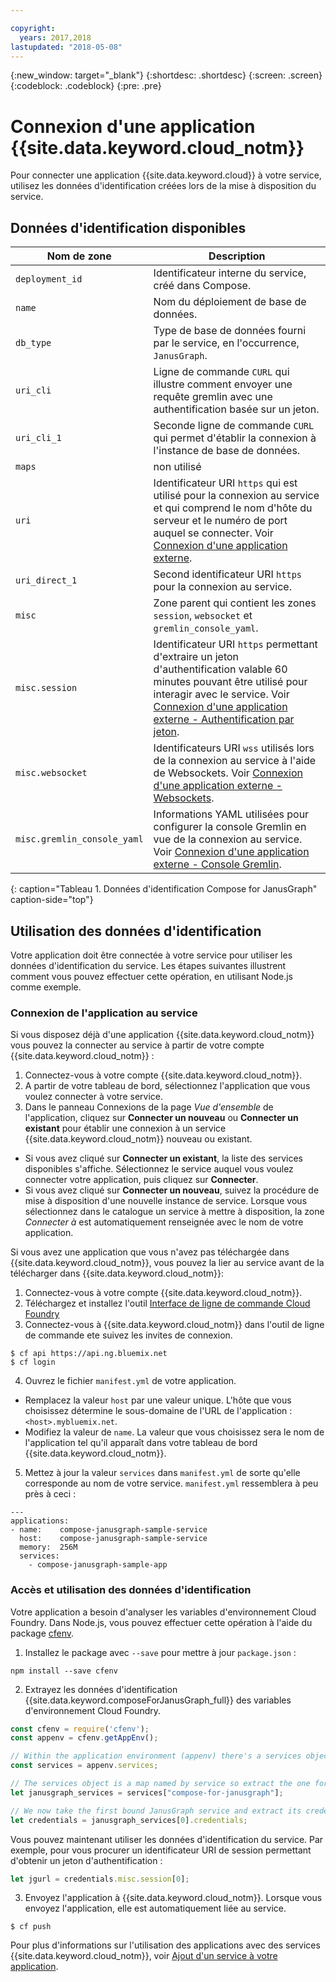 ```yaml
---

copyright:
  years: 2017,2018
lastupdated: "2018-05-08"
---
```


{:new_window: target="_blank"}
{:shortdesc: .shortdesc}
{:screen: .screen}
{:codeblock: .codeblock}
{:pre: .pre}

# Connexion d'une application {{site.data.keyword.cloud_notm}}

Pour connecter une application {{site.data.keyword.cloud}} à votre service, utilisez les données d'identification créées lors de la mise à disposition du service.

## Données d'identification disponibles

Nom de zone|Description
----------|-----------
`deployment_id`|Identificateur interne du service, créé dans Compose.
`name`|Nom du déploiement de base de données.
`db_type`|Type de base de données fourni par le service, en l'occurrence, `JanusGraph`.
`uri_cli`|Ligne de commande `CURL` qui illustre comment envoyer une requête gremlin avec une authentification basée sur un jeton.
`uri_cli_1`|Seconde ligne de commande `CURL` qui permet d'établir la connexion à l'instance de base de données.
`maps`|non utilisé
`uri`|Identificateur URI `https` qui est utilisé pour la connexion au service et qui comprend le nom d'hôte du serveur et le numéro de port auquel se connecter. Voir [Connexion d'une application externe](./connecting-external.html).
`uri_direct_1`|Second identificateur URI `https` pour la connexion au service.
`misc`|Zone parent qui contient les zones `session`, `websocket` et `gremlin_console_yaml`.
`misc.session`| Identificateur URI `https` permettant d'extraire un jeton d'authentification valable 60 minutes pouvant être utilisé pour interagir avec le service. Voir [Connexion d'une application externe - Authentification par jeton](./connecting-external.html#token-authentication).
`misc.websocket`|Identificateurs URI `wss` utilisés lors de la connexion au service à l'aide de Websockets. Voir [Connexion d'une application externe - Websockets](./connecting-external.html#websockets).
`misc.gremlin_console_yaml`|Informations YAML utilisées pour configurer la console Gremlin en vue de la connexion au service.  Voir [Connexion d'une application externe - Console Gremlin](./connecting-external.html#gremlin-console).
{: caption="Tableau 1. Données d'identification Compose for JanusGraph" caption-side="top"}

## Utilisation des données d'identification

Votre application doit être connectée à votre service pour utiliser les données d'identification du service. Les étapes suivantes illustrent comment vous pouvez effectuer cette opération, en utilisant Node.js comme exemple.

### Connexion de l'application au service

Si vous disposez déjà d'une application {{site.data.keyword.cloud_notm}} vous pouvez la connecter au service à partir de votre compte {{site.data.keyword.cloud_notm}} :

1. Connectez-vous à votre compte {{site.data.keyword.cloud_notm}}.
2. A partir de votre tableau de bord, sélectionnez l'application que vous voulez connecter à votre service.
3. Dans le panneau Connexions de la page _Vue d'ensemble_ de l'application, cliquez sur **Connecter un nouveau** ou **Connecter un existant** pour établir une connexion à un service {{site.data.keyword.cloud_notm}} nouveau ou existant.

  - Si vous avez cliqué sur **Connecter un existant**, la liste des services disponibles s'affiche. Sélectionnez le service auquel vous voulez connecter votre application, puis cliquez sur **Connecter**.
  - Si vous avez cliqué sur **Connecter un nouveau**, suivez la procédure de mise à disposition d'une nouvelle instance de service. Lorsque vous sélectionnez dans le catalogue un service à mettre à disposition, la zone _Connecter à_ est automatiquement renseignée avec le nom de votre application.

Si vous avez une application que vous n'avez pas téléchargée dans {{site.data.keyword.cloud_notm}}, vous pouvez la lier au service avant de la télécharger dans {{site.data.keyword.cloud_notm}}: 

1. Connectez-vous à votre compte {{site.data.keyword.cloud_notm}}.
2. Téléchargez et installez l'outil [Interface de ligne de commande Cloud Foundry](https://github.com/cloudfoundry/cli)
3. Connectez-vous à {{site.data.keyword.cloud_notm}} dans l'outil de ligne de commande ete suivez les invites de connexion.

  ```
  $ cf api https://api.ng.bluemix.net
  $ cf login
  ```

4. Ouvrez le fichier `manifest.yml` de votre application.

  - Remplacez la valeur `host` par une valeur unique. L'hôte que vous choisissez détermine le sous-domaine de l'URL de l'application :  `<host>.mybluemix.net`.
  - Modifiez la valeur de `name`. La valeur que vous choisissez sera le nom de l'application tel qu'il apparaît dans votre tableau de bord {{site.data.keyword.cloud_notm}}.

5. Mettez à jour la valeur `services` dans `manifest.yml` de sorte qu'elle corresponde au nom de votre service. `manifest.yml` ressemblera à peu près à ceci :

  ```
  ---
  applications:
  - name:    compose-janusgraph-sample-service
    host:    compose-janusgraph-sample-service
    memory:  256M
    services:
      - compose-janusgraph-sample-app
  ```

### Accès et utilisation des données d'identification

Votre application a besoin d'analyser les variables d'environnement Cloud Foundry. Dans Node.js, vous pouvez effectuer cette opération à l'aide du package [cfenv](https://www.npmjs.com/package/cfenv).

1. Installez le package avec `--save` pour mettre à jour `package.json` :

  ```
  npm install --save cfenv
  ```

2. Extrayez les données d'identification {{site.data.keyword.composeForJanusGraph_full}} des variables d'environnement Cloud Foundry.

  ```javascript
  const cfenv = require('cfenv');
  const appenv = cfenv.getAppEnv();

  // Within the application environment (appenv) there's a services object
  const services = appenv.services;

  // The services object is a map named by service so extract the one for JanusGraph
  let janusgraph_services = services["compose-for-janusgraph"];

  // We now take the first bound JanusGraph service and extract its credentials object
  let credentials = janusgraph_services[0].credentials;
  ```

  Vous pouvez maintenant utiliser les données d'identification du service. Par exemple, pour vous procurer un identificateur URI de session permettant d'obtenir un jeton d'authentification :

  ```javascript
  let jgurl = credentials.misc.session[0];
  ```

3. Envoyez l'application à {{site.data.keyword.cloud_notm}}. Lorsque vous envoyez l'application, elle est automatiquement liée au service.

  ```
  $ cf push
  ```

Pour plus d'informations sur l'utilisation des applications avec des services {{site.data.keyword.cloud_notm}}, voir [Ajout d'un service à votre application](https://console.{DomainName}/docs/services/reqnsi.html#add_service).
